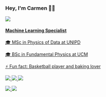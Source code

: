 ### Hey, I'm Carmen 👋🏻

<a href="https://www.linkedin.com/in/carmen-martin-turrero/">
    <img src="https://img.shields.io/badge/linkedin-%230077B5.svg?&style=for-the-badge&logo=linkedin&logoColor=white" />

#### Machine Learning Specialist 

🎓 MSc in Physics of Data at UNIPD
    
🎓 BSc in Fundamental Physics at UCM

⚡ Fun fact: Basketball player and baking lover



  


<img src="https://img.shields.io/badge/Python-FFD43B?style=for-the-badge&logo=python&logoColor=blue" />
<img src="https://img.shields.io/badge/TensorFlow-FF6F00?style=for-the-badge&logo=TensorFlow&logoColor=white" />
<img src = "https://img.shields.io/badge/PyTorch-EE4C2C?style=for-the-badge&logo=pytorch&logoColor=white" />
</p>
<img src="https://img.shields.io/badge/MySQL-005C84?style=for-the-badge&logo=mysql&logoColor=white">
<img src="https://img.shields.io/badge/R-276DC3?style=for-the-badge&logo=r&logoColor=white" />
